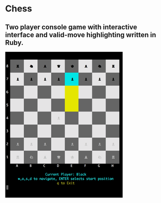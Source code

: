 # Chess
## Two player console game with interactive interface and valid-move highlighting written in Ruby.
<img src="chessgame.gif" width="75%">
